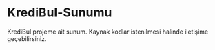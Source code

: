 # KrediBul-Sunumu
KrediBul projeme ait sunum. Kaynak kodlar istenilmesi halinde iletişime geçebilirsiniz.
